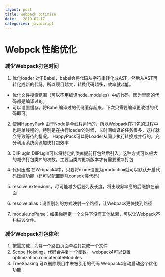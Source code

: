 ```yaml
---
layout: post
title: webpack optimize
date:   2019-02-17
categories: javascript
---
```


# Webpck 性能优化

### 减少Webpack打包时间
1. 优化loader
对于Babel，babel会将代码从字符串转化成AST，然后从AST再转化成新的代码。所以项目越大，转换代码越多，效率就越低。
- 优化文件搜索范围（可以不用编译node_modules）中的代码，因为里面的代码都是编译过的。
- 可以设置缓存，将Babel编译过的代码缓存起来，下次只需要编译更改过的代码即可。

2. 使用HappyPack
由于Node是单线程运行的，所以Webpack在打包的过程中也是单线程的，特别是在执行loader的时候，长时间编译的任务很多，这样就会导致等待的情况。
HappyPack可以将Loader从同步执行转换成并行的。充分利用系统资源加快打包效率

3. DllPlugin
DllPlugin可以将特定的类库提前打包然后引入。这种方式可以极大的减少打包类库的次数。主要当类库更新版本才有需要重新打包

4. 代码压缩
在Webpack4中，只要将mode设置为production就可以默认开启代码压缩功能（还可以配置删除console类代码）

5. resolve.extensions，尽可能减少后缀列表长度，将出现频率高的后缀排在前面
6. resolve.alias：设置别名的方式映射一个路径，让Webpack更快找到路径
7. module.noParse：如果你确定一个文件下没有其他依赖，可以让Webpack不扫描该文件。

### 减少Webpack打包体积
1. 按需加载，为每一个路由页面单独打包成一个文件
2. Scope Hoisting，代码合并到一个函数。
webpack4可以设置optimization.concatenateModules
3. TreeShaking 可以删除项目中未被引用的代码
Webpack4自动启动这个优化功能